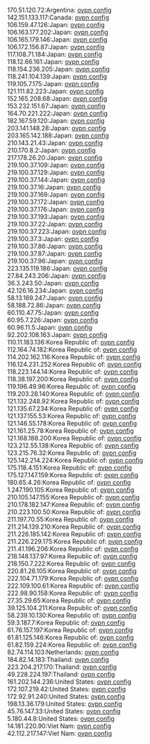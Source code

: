 170.51.120.72:Argentina: [ovpn config](vpn/170_51_120_72.ovpn)  
142.151.133.117:Canada: [ovpn config](vpn/142_151_133_117.ovpn)  
106.159.47.126:Japan: [ovpn config](vpn/106_159_47_126.ovpn)  
106.163.177.202:Japan: [ovpn config](vpn/106_163_177_202.ovpn)  
106.165.179.146:Japan: [ovpn config](vpn/106_165_179_146.ovpn)  
106.172.156.87:Japan: [ovpn config](vpn/106_172_156_87.ovpn)  
117.108.71.184:Japan: [ovpn config](vpn/117_108_71_184.ovpn)  
118.12.66.161:Japan: [ovpn config](vpn/118_12_66_161.ovpn)  
118.154.236.205:Japan: [ovpn config](vpn/118_154_236_205.ovpn)  
118.241.104.139:Japan: [ovpn config](vpn/118_241_104_139.ovpn)  
119.105.7.175:Japan: [ovpn config](vpn/119_105_7_175.ovpn)  
121.111.82.223:Japan: [ovpn config](vpn/121_111_82_223.ovpn)  
152.165.208.68:Japan: [ovpn config](vpn/152_165_208_68.ovpn)  
153.232.151.67:Japan: [ovpn config](vpn/153_232_151_67.ovpn)  
164.70.221.222:Japan: [ovpn config](vpn/164_70_221_222.ovpn)  
182.167.59.120:Japan: [ovpn config](vpn/182_167_59_120.ovpn)  
203.141.148.28:Japan: [ovpn config](vpn/203_141_148_28.ovpn)  
203.165.142.188:Japan: [ovpn config](vpn/203_165_142_188.ovpn)  
210.143.21.43:Japan: [ovpn config](vpn/210_143_21_43.ovpn)  
210.170.8.2:Japan: [ovpn config](vpn/210_170_8_2.ovpn)  
217.178.26.20:Japan: [ovpn config](vpn/217_178_26_20.ovpn)  
219.100.37.109:Japan: [ovpn config](vpn/219_100_37_109.ovpn)  
219.100.37.129:Japan: [ovpn config](vpn/219_100_37_129.ovpn)  
219.100.37.144:Japan: [ovpn config](vpn/219_100_37_144.ovpn)  
219.100.37.16:Japan: [ovpn config](vpn/219_100_37_16.ovpn)  
219.100.37.169:Japan: [ovpn config](vpn/219_100_37_169.ovpn)  
219.100.37.172:Japan: [ovpn config](vpn/219_100_37_172.ovpn)  
219.100.37.176:Japan: [ovpn config](vpn/219_100_37_176.ovpn)  
219.100.37.193:Japan: [ovpn config](vpn/219_100_37_193.ovpn)  
219.100.37.22:Japan: [ovpn config](vpn/219_100_37_22.ovpn)  
219.100.37.223:Japan: [ovpn config](vpn/219_100_37_223.ovpn)  
219.100.37.3:Japan: [ovpn config](vpn/219_100_37_3.ovpn)  
219.100.37.86:Japan: [ovpn config](vpn/219_100_37_86.ovpn)  
219.100.37.87:Japan: [ovpn config](vpn/219_100_37_87.ovpn)  
219.100.37.96:Japan: [ovpn config](vpn/219_100_37_96.ovpn)  
223.135.119.186:Japan: [ovpn config](vpn/223_135_119_186.ovpn)  
27.84.243.206:Japan: [ovpn config](vpn/27_84_243_206.ovpn)  
36.3.243.50:Japan: [ovpn config](vpn/36_3_243_50.ovpn)  
42.126.16.234:Japan: [ovpn config](vpn/42_126_16_234.ovpn)  
58.13.169.247:Japan: [ovpn config](vpn/58_13_169_247.ovpn)  
58.188.72.86:Japan: [ovpn config](vpn/58_188_72_86.ovpn)  
60.110.47.75:Japan: [ovpn config](vpn/60_110_47_75.ovpn)  
60.95.7.226:Japan: [ovpn config](vpn/60_95_7_226.ovpn)  
60.96.11.5:Japan: [ovpn config](vpn/60_96_11_5.ovpn)  
92.202.108.163:Japan: [ovpn config](vpn/92_202_108_163.ovpn)  
110.11.183.136:Korea Republic of: [ovpn config](vpn/110_11_183_136.ovpn)  
112.164.74.182:Korea Republic of: [ovpn config](vpn/112_164_74_182.ovpn)  
114.202.162.116:Korea Republic of: [ovpn config](vpn/114_202_162_116.ovpn)  
116.124.231.252:Korea Republic of: [ovpn config](vpn/116_124_231_252.ovpn)  
118.223.144.14:Korea Republic of: [ovpn config](vpn/118_223_144_14.ovpn)  
118.38.197.200:Korea Republic of: [ovpn config](vpn/118_38_197_200.ovpn)  
119.196.49.96:Korea Republic of: [ovpn config](vpn/119_196_49_96.ovpn)  
119.203.28.140:Korea Republic of: [ovpn config](vpn/119_203_28_140.ovpn)  
121.132.248.92:Korea Republic of: [ovpn config](vpn/121_132_248_92.ovpn)  
121.135.67.234:Korea Republic of: [ovpn config](vpn/121_135_67_234.ovpn)  
121.137.155.53:Korea Republic of: [ovpn config](vpn/121_137_155_53.ovpn)  
121.146.55.178:Korea Republic of: [ovpn config](vpn/121_146_55_178.ovpn)  
121.161.25.78:Korea Republic of: [ovpn config](vpn/121_161_25_78.ovpn)  
121.168.188.200:Korea Republic of: [ovpn config](vpn/121_168_188_200.ovpn)  
123.212.55.138:Korea Republic of: [ovpn config](vpn/123_212_55_138.ovpn)  
123.215.76.32:Korea Republic of: [ovpn config](vpn/123_215_76_32.ovpn)  
125.142.214.224:Korea Republic of: [ovpn config](vpn/125_142_214_224.ovpn)  
175.118.4.151:Korea Republic of: [ovpn config](vpn/175_118_4_151.ovpn)  
175.127.147.159:Korea Republic of: [ovpn config](vpn/175_127_147_159.ovpn)  
180.65.4.26:Korea Republic of: [ovpn config](vpn/180_65_4_26.ovpn)  
1.247.190.105:Korea Republic of: [ovpn config](vpn/1_247_190_105.ovpn)  
210.105.147.155:Korea Republic of: [ovpn config](vpn/210_105_147_155.ovpn)  
210.178.182.147:Korea Republic of: [ovpn config](vpn/210_178_182_147.ovpn)  
210.223.100.50:Korea Republic of: [ovpn config](vpn/210_223_100_50.ovpn)  
211.197.70.55:Korea Republic of: [ovpn config](vpn/211_197_70_55.ovpn)  
211.214.139.210:Korea Republic of: [ovpn config](vpn/211_214_139_210.ovpn)  
211.226.185.142:Korea Republic of: [ovpn config](vpn/211_226_185_142.ovpn)  
211.226.229.175:Korea Republic of: [ovpn config](vpn/211_226_229_175.ovpn)  
211.41.196.206:Korea Republic of: [ovpn config](vpn/211_41_196_206.ovpn)  
218.148.137.97:Korea Republic of: [ovpn config](vpn/218_148_137_97.ovpn)  
218.150.7.222:Korea Republic of: [ovpn config](vpn/218_150_7_222.ovpn)  
220.81.26.105:Korea Republic of: [ovpn config](vpn/220_81_26_105.ovpn)  
222.104.71.179:Korea Republic of: [ovpn config](vpn/222_104_71_179.ovpn)  
222.109.100.61:Korea Republic of: [ovpn config](vpn/222_109_100_61.ovpn)  
222.98.90.158:Korea Republic of: [ovpn config](vpn/222_98_90_158.ovpn)  
27.35.29.65:Korea Republic of: [ovpn config](vpn/27_35_29_65.ovpn)  
39.125.104.211:Korea Republic of: [ovpn config](vpn/39_125_104_211.ovpn)  
58.239.10.130:Korea Republic of: [ovpn config](vpn/58_239_10_130.ovpn)  
59.3.187.7:Korea Republic of: [ovpn config](vpn/59_3_187_7.ovpn)  
61.76.157.197:Korea Republic of: [ovpn config](vpn/61_76_157_197.ovpn)  
61.81.125.146:Korea Republic of: [ovpn config](vpn/61_81_125_146.ovpn)  
61.82.159.224:Korea Republic of: [ovpn config](vpn/61_82_159_224.ovpn)  
82.74.114.103:Netherlands: [ovpn config](vpn/82_74_114_103.ovpn)  
184.82.14.183:Thailand: [ovpn config](vpn/184_82_14_183.ovpn)  
223.204.217.170:Thailand: [ovpn config](vpn/223_204_217_170.ovpn)  
49.228.224.197:Thailand: [ovpn config](vpn/49_228_224_197.ovpn)  
161.202.144.236:United States: [ovpn config](vpn/161_202_144_236.ovpn)  
172.107.219.42:United States: [ovpn config](vpn/172_107_219_42.ovpn)  
172.92.91.240:United States: [ovpn config](vpn/172_92_91_240.ovpn)  
198.13.36.179:United States: [ovpn config](vpn/198_13_36_179.ovpn)  
45.76.147.33:United States: [ovpn config](vpn/45_76_147_33.ovpn)  
5.180.44.8:United States: [ovpn config](vpn/5_180_44_8.ovpn)  
14.181.220.90:Viet Nam: [ovpn config](vpn/14_181_220_90.ovpn)  
42.112.217.147:Viet Nam: [ovpn config](vpn/42_112_217_147.ovpn)  
